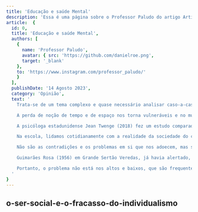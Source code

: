 ```yaml
---
title: 'Educação e saúde Mental'
description: 'Essa é uma página sobre o Professor Paludo do artigo Artigo Educação e saúde Mental'
article:  {
  id: 0,
  title: 'Educação e saúde Mental',
  authors: [
    {
      name: 'Professor Paludo',
      avatar: { src: 'https://github.com/danielroe.png',
      target: '_blank'
    },
    to: 'https://www.instagram.com/professor_paludo/'
    }
  ],
  publishDate: '14 Agosto 2023',
  category: 'Opinião',
  text: '
    Trata-se de um tema complexo e quase necessário analisar caso-a-caso. Porém, o filósofo coreano Byun-g-Chul Han (2017), que se especializou em estudos sobre Heidegger, na Alemanha, esculpiu um conceito chave para entender os tempos atuais: vivemos na sociedade do cansaço, na qual a velocidade das informações e a superficialidade dos acontecimentos são fatores determi-nantes.

    A perda de noção de tempo e de espaço nos torna vulneráveis e no mundo globalmente virtualizados perdemos facilmente o equilíbrio, por falta desta estrutura.

    A psicóloga estadunidense Jean Twenge (2018) fez um estudo comparado de quatro gerações e conclui que a atual geração iGen (internet generation) está crescendo mais conectada, porém, "menos rebelde, menos feliz e completamente despreparada para a idade adulta".

    Na escola, lidamos cotidianamente com a realidade da sociedade do cansaço e ao mesmo tempo com essa nova geração, que nos apresenta inúmeros desafios antes inexistentes, fazendo com que os docentes e outras profissões que lidam diretamente com pessoas e sob um gerenciamento de tempo arcaico (basicamente focado em números e entrega de resultados quantitativos), es-teiamos cada vez mais expostos ao adoecimento e estado de sofrimento mental.

    Não são as contradições e os problemas em si que nos adoecem, mas sim a falta de estrutura psicossocial e a desconexão do gerenciamento do tempo por parte da burocracia estatal, que não acompanhou a velocidade das mudanças.

    Guimarães Rosa (1956) em Grande Sertão Veredas, já havia alertado, que a vida não é só alegria e coisas boas:  "O correr da vida embrulha tudo, a vida é assim: esquenta e esfria, aperta e daí afrouxa, sossega e depois desin-quieta. O que ela quer da gente é coragem".

    Portanto, o problema não está nos altos e baixos, que são frequentes e fazem parte da nossa vida, mas se você se sentir nessa condição com muita frequência ou encontrar dificuldade para retomar seu ponto de equilíbrio, procure ajuda.
  '
}
---
```


## o-ser-social-e-o-fracasso-do-individualismo